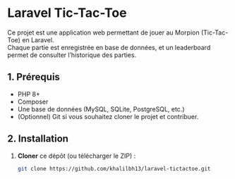 # Laravel Tic-Tac-Toe

Ce projet est une application web permettant de jouer au Morpion (Tic-Tac-Toe) en Laravel.  
Chaque partie est enregistrée en base de données, et un leaderboard permet de consulter l’historique des parties.

## 1. Prérequis

- PHP 8+  
- Composer  
- Une base de données (MySQL, SQLite, PostgreSQL, etc.)  
- (Optionnel) Git si vous souhaitez cloner le projet et contribuer.

## 2. Installation

1. **Cloner** ce dépôt (ou télécharger le ZIP) :
   ```bash
   git clone https://github.com/khalilbh13/laravel-tictactoe.git
